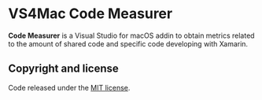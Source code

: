 # VS4Mac Code Measurer

**Code Measurer** is a Visual Studio for macOS addin to obtain metrics related to the amount of shared code and specific code developing with Xamarin.


## Copyright and license

Code released under the [MIT license](https://opensource.org/licenses/MIT).